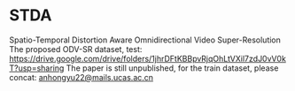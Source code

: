 # STDA
Spatio-Temporal Distortion Aware Omnidirectional Video Super-Resolution
The proposed ODV-SR dataset, test: https://drive.google.com/drive/folders/1jhrDFtKBBpvRjqOhLtVXil7zdJ0vV0kT?usp=sharing
The paper is still unpublished, for the train dataset, please concat: anhongyu22@mails.ucas.ac.cn

